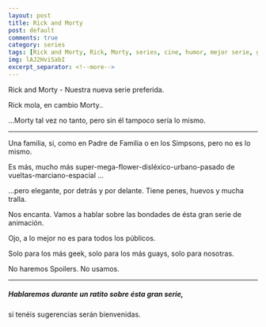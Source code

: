 ```yaml
---
layout: post
title: Rick and Morty
post: default
comments: true
category: series
tags: [Rick and Morty, Rick, Morty, series, cine, humor, mejor serie, gracioso, divertido, review]
img: lAJ2HviSabI
excerpt_separator: <!--more-->
---
```


Rick and Morty - Nuestra nueva serie preferida.

Rick mola, en cambio Morty..

...Morty tal vez no tanto, pero sin él tampoco sería lo mismo.


<!--more-->

<hr>

Una familia, si, como en Padre de Familia o en los Simpsons, pero no es lo mismo.

Es más, mucho más super-mega-flower-disléxico-urbano-pasado de vueltas-marciano-espacial ... 

...pero elegante, por detrás y por delante. Tiene penes, huevos y mucha tralla.

Nos encanta. Vamos a hablar sobre las bondades de ésta gran serie de animación.

Ojo, a lo mejor no es para todos los públicos.

Solo para los más geek, solo para los más guays, solo para nosotras.

No haremos Spoilers. No usamos.

<hr>

##### Hablaremos durante un ratito sobre ésta gran serie,

si tenéis sugerencias serán bienvenidas.